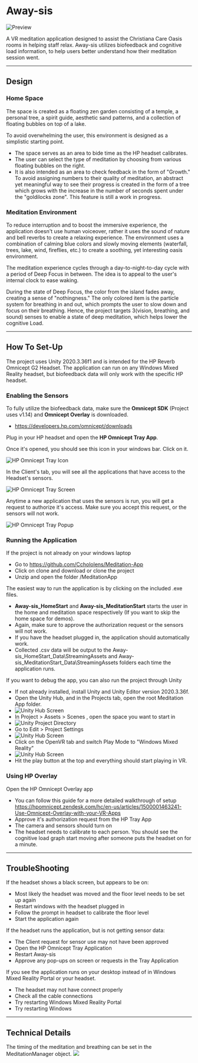 # Away-sis

![Preview](Images/preview.png)

A VR meditation application designed to assist the Christiana Care Oasis rooms in helping staff relax. Away-sis utilizes biofeedback and cognitive load information, to help users better understand how their meditation session went.

---

## Design

### Home Space

The space is created as a floating zen garden consisting of a temple, a personal tree, a spirit guide, aesthetic sand patterns, and a collection of floating bubbles on top of a lake.

To avoid overwhelming the user, this environment is designed as a simplistic starting point.

- The space serves as an area to bide time as the HP headset calibrates.
- The user can select the type of meditation by choosing from various floating bubbles on the right.
- It is also intended as an area to check feedback in the form of "Growth." To avoid assigning numbers to their quality of meditation, an abstract yet meaningful way to see their progress is created in the form of a tree which grows with the increase in the number of seconds spent under the "goldilocks zone". This feature is still a work in progress.

### Meditation Environment

To reduce interruption and to boost the immersive experience, the application doesn't use human voiceover, rather it uses the sound of nature and bell reverbs to create a relaxing experience. The environment uses a combination of calming blue colors and slowly moving elements (waterfall, trees, lake, wind, fireflies, etc.) to create a soothing, yet interesting oasis environment.

The meditation experience cycles through a day-to-night-to-day cycle with a period of Deep Focus in between. The idea is to appeal to the user's internal clock to ease waking.

During the state of Deep Focus, the color from the island fades away, creating a sense of "nothingness." The only colored item is the particle system for breathing in and out, which prompts the user to slow down and focus on their breathing. Hence, the project targets 3(vision, breathing, and sound) senses to enable a state of deep meditation, which helps lower the cognitive Load.

---

## How To Set-Up

The project uses Unity 2020.3.36f1 and is intended for the HP Reverb Omnicept G2 Headset. The application can run on any Windows Mixed Reality headset, but biofeedback data will only work with the specific HP headset.

### Enabling the Sensors

To fully utilize the biofeedback data, make sure the **Omnicept SDK** (Project uses v1.14) and **Omnicept Overlay** is downloaded.

- <https://developers.hp.com/omnicept/downloads>

Plug in your HP headset and open the **HP Omnicept Tray App**.

Once it's opened, you should see this icon in your windows bar. Click on it.

![HP Omnicept Tray Icon](Images/hpTrayIcon.png)

In the Client's tab, you will see all the applications that have access to the Headset's sensors.

![HP Omnicept Tray Screen](Images/hpTray.png)

Anytime a new application that uses the sensors is run, you will get a request to authorize it's access. Make sure you accept this request, or the sensors will not work.

![HP Omnicept Tray Popup](Images/hpTrayPopup.png)
### Running the Application

If the project is not already on your windows laptop

- Go to <https://github.com/Cchololens/Meditation-App>
- Click on clone and download or clone the project
- Unzip and open the folder /MeditationApp

The easiest way to run the application is by clicking on the included .exe files.

- **Away-sis_HomeStart** and **Away-sis_MeditationStart** starts the user in the home and meditation space respectively (If you want to skip the home space for demos).
- Again, make sure to approve the authorization request or the sensors will not work.
- If you have the headset plugged in, the application should automatically work.
- Collected .csv data will be output to the Away-sis_HomeStart_Data\StreamingAssets and Away-sis_MeditationStart_Data\StreamingAssets folders each time the application runs.

If you want to debug the app, you can also run the project through Unity

- If not already installed, install Unity and Unity Editor version 2020.3.36f.
- Open the Unity Hub, and in the Projects tab, open the root Meditation App folder.
- ![Unity Hub Screen](Images/unityHub.png)
- In Project > Assets > Scenes , open the space you want to start in
- ![Unity Project Directory](Images/unityDirectory.png)
- Go to Edit > Project Settings
- ![Unity Hub Screen](Images/projectSettings.png)
- Click on the OpenVR tab and switch Play Mode to "Windows Mixed Reality"
- ![Unity Hub Screen](Images/openVR.png)
- Hit the play button at the top and everything should start playing in VR.

### Using HP Overlay

Open the HP Omnicept Overlay app

- You can follow this guide for a more detailed walkthrough of setup 
<https://hpomnicept.zendesk.com/hc/en-us/articles/1500001463241-Use-Omnicept-Overlay-with-your-VR-Apps>
- Approve it's authorization request from the HP Tray App
- The camera and sensors should turn on
- The headset needs to calibrate to each person. You should see the cognitive load graph start moving after someone puts the headset on for a minute.

---

## TroubleShooting

If the headset shows a black screen, but appears to be on:

- Most likely the headset was moved and the floor level needs to be set up again
- Restart windows with the headset plugged in
- Follow the prompt in headset to calibrate the floor level
- Start the application again

If the headset runs the application, but is not getting sensor data:

- The Client request for sensor use may not have been approved
- Open the HP Omnicept Tray Application
- Restart Away-sis
- Approve any pop-ups on screen or requests in the Tray Application

If you see the application runs on your desktop instead of in Windows Mixed Reality Portal or your headset.

- The headset may not have connect properly
- Check all the cable connections
- Try restarting Windows Mixed Reality Portal
- Try restarting Windows

---

## Technical Details

The timing of the meditation and breathing can be set in the MeditationManager object.
![](Images/medManager.png)
